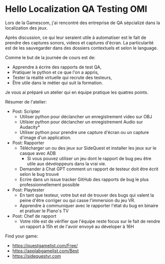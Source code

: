 #  Hello Localization QA Testing OMI

Lors de la Gamescom, j'ai rencontré des entreprise de QA sépcializé dans la localization des jeux.

Après discussion, ce qui leur seraient utile à automatiser est le fait de prendre des captures sonors, videos et captures d'écran.
La particularité est de les sauvegarder dans des dossiers contextuels et selon le language.

Comme le but de la journée de cours est de:
- Apprendre à écrire des rapports de test QA,
- Pratiquer le python et ce que l'on a appris,
- Tester la réalité virtuelle qui recrute des testeurs,
- Être utile dans le métier qui suit la formation.


Je vous ai préparé un atelier qui en équipe pratique les quatres points.


Résumer de l'atelier:
- Post: Scripter
  - Utiliser python pour déclancher un enregistrement video sur OBJ
  - Utilsier python pour déclancher un enregistrement Audio sur Audacity*
  - Utiliser python pour prendre une capture d'écran ou un capture d'image d'un application.
- Post: Rapporter
  - Télécharger un ou des jeux sur SideQuest et installer les jeux sur le casque avec ADB
    - Si vous pouvez utiliser un jeu dont le rapport de bug peu être utile aux développeurs dans la vrai vie.
  - Demander à Chat GPT comment un rapport de testeur doit être écrit selon le bug trouvé
  - Ecrire dans un issue tracker GitHub des rapports de bug le plus professionnellement possible
- Post: Playtester
  - En tant que testeur, votre but est de trouver des bugs qui valent la peine d'être corriger ou qui casse l'immersion du jeu VR.
  - Apprendre à communiquer avec le rapporter l'état du bug en binaire et pratiuer le Piano's TV
- Post: Chef de rapport
  - Votre rôle est de vérifier que l'équipe reste focus sur le fait de rendre un rapport à 15h et de l'avoir envoyé au déveloper à 16H  




Find your game:
- https://questgamelist.com/Free/
- https://applabgamelist.com/Best
- https://sidequestvr.com
